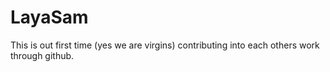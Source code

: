 # LayaSam
This is out first time (yes we are virgins)  contributing into each others work through github.
